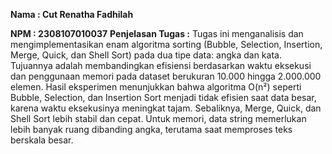 **Nama : Cut Renatha Fadhilah** 

**NPM : 2308107010037** 
**Penjelasan Tugas :** Tugas ini menganalisis dan mengimplementasikan enam algoritma sorting (Bubble, Selection, Insertion, Merge, Quick, dan Shell Sort) pada dua tipe data: angka dan kata. Tujuannya adalah membandingkan efisiensi berdasarkan waktu eksekusi dan penggunaan memori pada dataset berukuran 10.000 hingga 2.000.000 elemen. Hasil eksperimen menunjukkan bahwa algoritma O(n²) seperti Bubble, Selection, dan Insertion Sort menjadi tidak efisien saat data besar, karena waktu eksekusinya meningkat tajam. Sebaliknya, Merge, Quick, dan Shell Sort lebih stabil dan cepat. Untuk memori, data string memerlukan lebih banyak ruang dibanding angka, terutama saat memproses teks berskala besar.

